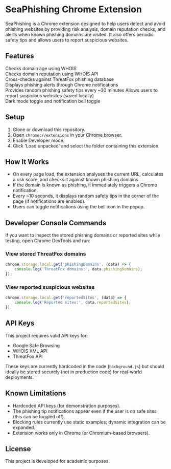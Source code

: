 
# SeaPhishing Chrome Extension

SeaPhishing is a Chrome extension designed to help users detect and avoid phishing websites by providing risk analysis, domain reputation checks, and alerts when known phishing domains are visited. It also offers periodic safety tips and allows users to report suspicious websites.

## Features

Checks domain age using WHOIS  
Checks domain reputation using WHOIS API  
Cross-checks against ThreatFox phishing database  
Displays phishing alerts through Chrome notifications  
Provides random phishing safety tips every ~30 minutes
Allows users to report suspicious websites (saved locally)  
Dark mode toggle and notification bell toggle

## Setup

1. Clone or download this repository.  
2. Open `chrome://extensions` in your Chrome browser.  
3. Enable Developer mode.  
4. Click 'Load unpacked' and select the folder containing this extension.

## How It Works

- On every page load, the extension analyses the current URL, calculates a risk score, and checks it against known phishing domains.
- If the domain is known as phishing, it immediately triggers a Chrome notification.
- Every ~10 seconds, it displays random safety tips in the corner of the page (if notifications are enabled).
- Users can toggle notifications using the bell icon in the popup.

## Developer Console Commands

If you want to inspect the stored phishing domains or reported sites while testing, open Chrome DevTools and run:

### View stored ThreatFox domains

```js
chrome.storage.local.get('phishingDomains', (data) => {
    console.log('ThreatFox domains:', data.phishingDomains);
});
```

### View reported suspicious websites

```js
chrome.storage.local.get('reportedSites', (data) => {
    console.log('Reported sites:', data.reportedSites);
});
```

## API Keys

This project requires valid API keys for:
- Google Safe Browsing
- WHOIS XML API
- ThreatFox API

These keys are currently hardcoded in the code (`background.js`) but should ideally be stored securely (not in production code) for real-world deployments.

## Known Limitations

- Hardcoded API keys (for demonstration purposes).
- The phishing tip notifications appear even if the user is on safe sites (this can be toggled off).
- Blocking rules currently use static examples; dynamic integration can be expanded.
- Extension works only in Chrome (or Chromium-based browsers).

## License

This project is developed for academic purposes.
